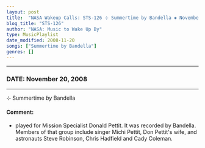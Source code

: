 ```yaml
---
layout: post
title:  "NASA Wakeup Calls: STS-126 ⊹ Summertime by Bandella ✺ November 20, 2008"
blog_title: "STS-126"
author: "NASA: Music to Wake Up By"
type: MusicPlaylist
date_modified: 2008-11-20
songs: ["Summertime by Bandella"]
genres: []
---
```


----
### DATE: November 20, 2008
----
⊹ Summertime *by* Bandella  

#### Comment:
* played for Mission Specialist Donald Pettit. It was recorded by Bandella. Members of that group include singer Michi Pettit, Don Pettit's wife, and astronauts Steve Robinson, Chris Hadfield and Cady Coleman.



<br/>
<center>
	<a target="_blank"
	   href="https://twitter.com/intent/tweet?hashtags=Space,NASA,Playlist,NASAWakeupCalls,SpaceProgram&text=🚀 {{ page.author}}, '{{ page.songs.first }}' {{ page.title }}, {{ page.date | date: '%B %d, %Y' }}, {{ site.url }}{{ page.url }}&via=nasawakeupcalls"><i class="fab fa-twitter" title="Tweet this page" alt="Tweet this page" style="font-size: 1.3em;"></i></a>
	&nbsp; 	<i class="fas fa-user-astronaut" style="font-size: 1.5em;"></i> &nbsp;
    <a id="custom_amazon_link"
       type="amzn" search="#"
       category="popular music">
    <i class="fab fa-amazon" style="font-size: 1.3em;"></i></a>
</center>

<!-- Randomly resolve an individual entry from a song array -->
<script src="/assets/javascript/seedrandom.min.js"></script>
<script>
  var wake_me_up = ["Summertime by Bandella"];
  var prng = new Math.seedrandom();
  function randomSong() {
    song = wake_me_up[Math.floor(Math.random() * wake_me_up.length)];
    var amazon_link = document.getElementById("custom_amazon_link");
    amazon_link.setAttribute("search", song);
  }
  window.onload = randomSong();
</script>

